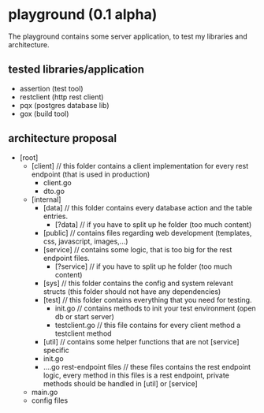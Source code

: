 # playground (0.1 alpha)

The playground contains some server application, to test my libraries and architecture.

## tested libraries/application
- assertion (test tool)
- restclient (http rest client)
- pqx (postgres database lib)
- gox (build tool)


## architecture proposal
- [root]
    - [client] 
    // this folder contains a client implementation for every rest endpoint (that is used in production)
        - client.go
        - dto.go
    - [internal]
        - [data] 
        // this folder contains every database action and the table entries.
            - [?data] 
            // if you have to split up he folder (too much content)
        - [public] 
        // contains files regarding web development (templates, css, javascript, images,...)
        - [service] 
        // contains some logic, that is too big for the rest endpoint files.
            - [?service] 
            // if you have to split up he folder (too much content)
        - [sys] 
        // this folder contains the config and system relevant structs (this folder should not have any dependencies)
        - [test] 
        // this folder contains everything that you need for testing. 
            - init.go
            // contains methods to init your test environment (open db or start server)
            - testclient.go 
            // this file contains for every client method a testclient method
        - [util] 
        // contains some helper functions that are not [service] specific
        - init.go
        - ....go rest-endpoint files 
        // these files contains the rest endpoint logic, every method in this files is a rest endpoint, private methods should be handled in [util] or [service]
    - main.go
    - config files